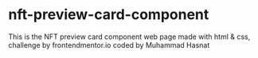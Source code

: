 # nft-preview-card-component
This is the NFT preview card component web page made with html &amp; css, challenge by frontendmentor.io coded by Muhammad Hasnat

